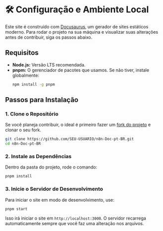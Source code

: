 # 🛠️ Configuração e Ambiente Local

Este site é construído com [Docusaurus](https://docusaurus.io/), um gerador de sites estáticos moderno. Para rodar o projeto na sua máquina e visualizar suas alterações antes de contribuir, siga os passos abaixo.

## Requisitos

- **Node.js:** Versão LTS recomendada.
- **pnpm:** O gerenciador de pacotes que usamos. Se não tiver, instale globalmente:
  ```bash
  npm install -g pnpm
  ```

## Passos para Instalação

### 1. Clone o Repositório
Se você planeja contribuir, o ideal é primeiro fazer um [fork do projeto](https://github.com/tatyquebralayout/n8n-Doc-pt-BR/fork) e clonar o seu fork.
```bash
git clone https://github.com/SEU-USUARIO/n8n-Doc-pt-BR.git
cd n8n-Doc-pt-BR
```

### 2. Instale as Dependências
Dentro da pasta do projeto, rode o comando:
```bash
pnpm install
```

### 3. Inicie o Servidor de Desenvolvimento
Para iniciar o site em modo de desenvolvimento, use:
```bash
pnpm start
```

Isso irá iniciar o site em `http://localhost:3000`. O servidor recarrega automaticamente sempre que você faz uma alteração nos arquivos. 